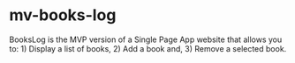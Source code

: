 # mv-books-log
BooksLog is the MVP version of a Single Page App website that allows you to: 1) Display a list of books, 2) Add a book and, 3) Remove a selected book.
